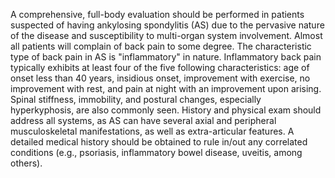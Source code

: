 A comprehensive, full-body evaluation should be performed in patients suspected of having ankylosing spondylitis (AS) due to the pervasive nature of the disease and susceptibility to multi-organ system involvement. Almost all patients will complain of back pain to some degree. The characteristic type of back pain in AS is "inflammatory" in nature. Inflammatory back pain typically exhibits at least four of the five following characteristics: age of onset less than 40 years, insidious onset, improvement with exercise, no improvement with rest, and pain at night with an improvement upon arising. Spinal stiffness, immobility, and postural changes, especially hyperkyphosis, are also commonly seen. History and physical exam should address all systems, as AS can have several axial and peripheral musculoskeletal manifestations, as well as extra-articular features. A detailed medical history should be obtained to rule in/out any correlated conditions (e.g., psoriasis, inflammatory bowel disease, uveitis, among others).